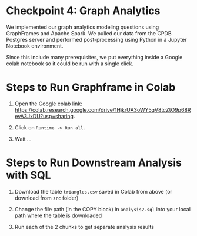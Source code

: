 # Checkpoint 4: Graph Analytics

We implemented our graph analytics modeling questions using GraphFrames and Apache Spark. We pulled our data from the CPDB Postgres server and performed post-processing using Python in a Jupyter Notebook environment.

Since this include many prerequisites, we put everything inside a Google colab notebook so it could be run with a single click.

# Steps to Run Graphframe in Colab

1. Open the Google colab link: https://colab.research.google.com/drive/1HjkrUA3oWY5qV8tcZtO9p68RevA3JxDU?usp=sharing.

2. Click on `Runtime -> Run all`.

3. Wait ...

# Steps to Run Downstream Analysis with SQL

1. Download the table `triangles.csv` saved in Colab from above (or download from `src` folder)

2. Change the file path (in the COPY block) in `analysis2.sql` into your local path where the table is downloaded

3. Run each of the 2 chunks to get separate analysis results
